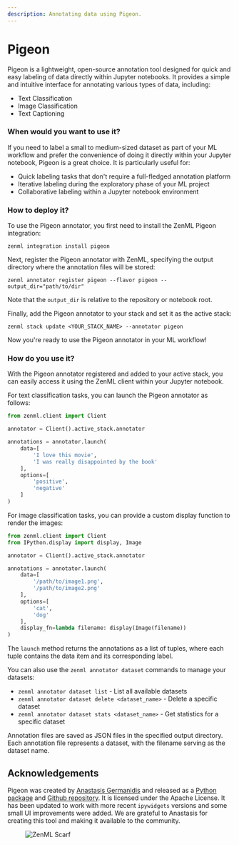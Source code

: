 ```yaml
---
description: Annotating data using Pigeon.
---
```


# Pigeon

Pigeon is a lightweight, open-source annotation tool designed for quick and easy labeling of data directly within Jupyter notebooks. It provides a simple and intuitive interface for annotating various types of data, including:

* Text Classification
* Image Classification
* Text Captioning

### When would you want to use it?

If you need to label a small to medium-sized dataset as part of your ML workflow and prefer the convenience of doing it directly within your Jupyter notebook, Pigeon is a great choice. It is particularly useful for:

* Quick labeling tasks that don't require a full-fledged annotation platform
* Iterative labeling during the exploratory phase of your ML project
* Collaborative labeling within a Jupyter notebook environment

### How to deploy it?

To use the Pigeon annotator, you first need to install the ZenML Pigeon integration:

```shell
zenml integration install pigeon
```

Next, register the Pigeon annotator with ZenML, specifying the output directory where the annotation files will be stored:

```shell
zenml annotator register pigeon --flavor pigeon --output_dir="path/to/dir"
```

Note that the `output_dir` is relative to the repository or notebook root.

Finally, add the Pigeon annotator to your stack and set it as the active stack:

```shell
zenml stack update <YOUR_STACK_NAME> --annotator pigeon
```

Now you're ready to use the Pigeon annotator in your ML workflow!

### How do you use it?

With the Pigeon annotator registered and added to your active stack, you can easily access it using the ZenML client within your Jupyter notebook.

For text classification tasks, you can launch the Pigeon annotator as follows:

````python
from zenml.client import Client

annotator = Client().active_stack.annotator

annotations = annotator.launch(
    data=[
        'I love this movie',
        'I was really disappointed by the book'
    ],
    options=[
        'positive',
        'negative'
    ]
)
````

For image classification tasks, you can provide a custom display function to render the images:

````python
from zenml.client import Client
from IPython.display import display, Image

annotator = Client().active_stack.annotator

annotations = annotator.launch(
    data=[
        '/path/to/image1.png',
        '/path/to/image2.png'
    ],
    options=[
        'cat',
        'dog'
    ],
    display_fn=lambda filename: display(Image(filename))
)
````

The `launch` method returns the annotations as a list of tuples, where each tuple contains the data item and its corresponding label.

You can also use the `zenml annotator dataset` commands to manage your datasets:

* `zenml annotator dataset list` - List all available datasets
* `zenml annotator dataset delete <dataset_name>` - Delete a specific dataset
* `zenml annotator dataset stats <dataset_name>` - Get statistics for a specific dataset

Annotation files are saved as JSON files in the specified output directory. Each
annotation file represents a dataset, with the filename serving as the dataset
name.

## Acknowledgements

Pigeon was created by [Anastasis Germanidis](https://github.com/agermanidis) and
released as a [Python package](https://pypi.org/project/pigeon-jupyter/) and
[Github repository](https://github.com/agermanidis/pigeon). It is licensed under
the Apache License. It has been updated to work with more recent `ipywidgets`
versions and some small UI improvements were added. We are grateful to Anastasis
for creating this tool and making it available to the community.

<!-- For scarf -->
<figure><img alt="ZenML Scarf" referrerpolicy="no-referrer-when-downgrade" src="https://static.scarf.sh/a.png?x-pxid=f0b4f458-0a54-4fcd-aa95-d5ee424815bc" /></figure>
